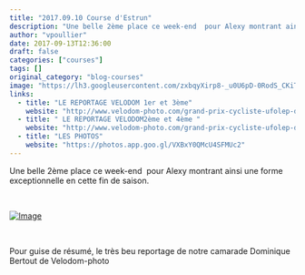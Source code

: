 ```yaml
---
title: "2017.09.10 Course d'Estrun"
description: "Une belle 2ème place ce week-end  pour Alexy montrant ainsi une forme exceptionnelle en cette fin de saison."
author: "vpoullier"
date: 2017-09-13T12:36:00
draft: false
categories: ["courses"]
tags: []
original_category: "blog-courses"
image: "https://lh3.googleusercontent.com/zxbqyXirp8-_u0U6pD-0RodS_CKiTLZA2nurK8IScjY9bMeulBQvUidxTb_fu5EjXmVWOw8C7eyNCyv4R4Sh-_6B8Z0q3kW_ak6Of8ZSnosfhPR5Cc4klSPARz-xz0KF29Rl_Kx2EumAz9_VR4fjDA5iu123e2nF8z9MmnKB-p72kV6sVPNJY6FNXldbWiW40RyTa-UWb_-dzZDGkN4QBSJ4VCk8AbUY7IX1bbCdqdy_SFWODO5Aq8zdJA9nKx924gHV2c7BXIp15xKYDK5BA0pgLEEaPSrUUoxTwgiNXIe6oN82MIzw-1Db7965-jfaVZWczURje7-x0qTDsXwglkLu7Cup3TSTxs00pxVDZwC29OTY4t_RzCq9ukJDAx-NFr7TziHw46ar2o62qYrKd5-R-RI8ncZM1sX84ocmeYuu9QUT6yGZ1LEVLImKyWQtYkI9isRILmbkgkEgORDXFbqSjOpSTWb0qcAoBVHob7_eIp7c3QWrRUmL4JV_v0mwLX5ed6U_JEugI5Db1xzR9ns98y-Vx7fhOioYL-PMZkyQit8N9BInJHBI-dMf8wl8w_9jOqeBc-4p9k5If8PbFABRqt0RU8Jb4oOa5rCV5Bw=w578-h770-no"
links:
  - title: "LE REPORTAGE VELODOM 1er et 3ème"
    website: "http://www.velodom-photo.com/grand-prix-cycliste-ufolep-destrun-1ere-3eme-cat-feminines.html"
  - title: " LE REPORTAGE VELODOM2ème et 4ème "
    website: "http://www.velodom-photo.com/grand-prix-cycliste-ufolep-destrun-2eme-cat-4eme-cat-et-min.html"
  - title: "LES PHOTOS"
    website: "https://photos.app.goo.gl/VXBxY0QMcU4SFMUc2"
---
```


Une belle 2ème place ce week-end &nbsp;pour Alexy montrant ainsi une forme exceptionnelle en cette fin de saison.

<!--more-->

&nbsp;

[![Image](https://lh3.googleusercontent.com/zxbqyXirp8-_u0U6pD-0RodS_CKiTLZA2nurK8IScjY9bMeulBQvUidxTb_fu5EjXmVWOw8C7eyNCyv4R4Sh-_6B8Z0q3kW_ak6Of8ZSnosfhPR5Cc4klSPARz-xz0KF29Rl_Kx2EumAz9_VR4fjDA5iu123e2nF8z9MmnKB-p72kV6sVPNJY6FNXldbWiW40RyTa-UWb_-dzZDGkN4QBSJ4VCk8AbUY7IX1bbCdqdy_SFWODO5Aq8zdJA9nKx924gHV2c7BXIp15xKYDK5BA0pgLEEaPSrUUoxTwgiNXIe6oN82MIzw-1Db7965-jfaVZWczURje7-x0qTDsXwglkLu7Cup3TSTxs00pxVDZwC29OTY4t_RzCq9ukJDAx-NFr7TziHw46ar2o62qYrKd5-R-RI8ncZM1sX84ocmeYuu9QUT6yGZ1LEVLImKyWQtYkI9isRILmbkgkEgORDXFbqSjOpSTWb0qcAoBVHob7_eIp7c3QWrRUmL4JV_v0mwLX5ed6U_JEugI5Db1xzR9ns98y-Vx7fhOioYL-PMZkyQit8N9BInJHBI-dMf8wl8w_9jOqeBc-4p9k5If8PbFABRqt0RU8Jb4oOa5rCV5Bw=w578-h770-no)](https://lh3.googleusercontent.com/zxbqyXirp8-_u0U6pD-0RodS_CKiTLZA2nurK8IScjY9bMeulBQvUidxTb_fu5EjXmVWOw8C7eyNCyv4R4Sh-_6B8Z0q3kW_ak6Of8ZSnosfhPR5Cc4klSPARz-xz0KF29Rl_Kx2EumAz9_VR4fjDA5iu123e2nF8z9MmnKB-p72kV6sVPNJY6FNXldbWiW40RyTa-UWb_-dzZDGkN4QBSJ4VCk8AbUY7IX1bbCdqdy_SFWODO5Aq8zdJA9nKx924gHV2c7BXIp15xKYDK5BA0pgLEEaPSrUUoxTwgiNXIe6oN82MIzw-1Db7965-jfaVZWczURje7-x0qTDsXwglkLu7Cup3TSTxs00pxVDZwC29OTY4t_RzCq9ukJDAx-NFr7TziHw46ar2o62qYrKd5-R-RI8ncZM1sX84ocmeYuu9QUT6yGZ1LEVLImKyWQtYkI9isRILmbkgkEgORDXFbqSjOpSTWb0qcAoBVHob7_eIp7c3QWrRUmL4JV_v0mwLX5ed6U_JEugI5Db1xzR9ns98y-Vx7fhOioYL-PMZkyQit8N9BInJHBI-dMf8wl8w_9jOqeBc-4p9k5If8PbFABRqt0RU8Jb4oOa5rCV5Bw=w578-h770-no)

&nbsp;

Pour guise de résumé, le très beu reportage de notre camarade Dominique Bertout de Velodom-photo